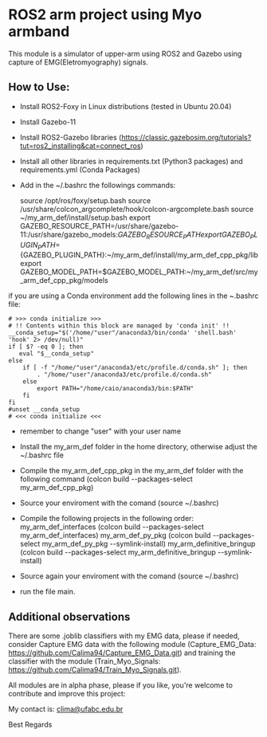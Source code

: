 # ROS2 arm project using Myo armband

This module is a simulator of upper-arm using ROS2 and Gazebo using capture of EMG(Eletromyography) signals.

## How to Use:

* Install ROS2-Foxy in Linux distributions (tested in Ubuntu 20.04)
* Install Gazebo-11
* Install ROS2-Gazebo libraries (https://classic.gazebosim.org/tutorials?tut=ros2_installing&cat=connect_ros)
* Install all other libraries in requirements.txt (Python3 packages) and requirements.yml (Conda Packages)
* Add in the ~/.bashrc the followings commands:
    
    source /opt/ros/foxy/setup.bash
    source /usr/share/colcon_argcomplete/hook/colcon-argcomplete.bash
    source ~/my_arm_def/install/setup.bash
    export GAZEBO_RESOURCE_PATH=/usr/share/gazebo-11:/usr/share/gazebo_models:${GAZEBO_RESOURCE_PATH}
    export GAZEBO_PLUGIN_PATH=${GAZEBO_PLUGIN_PATH}:~/my_arm_def/install/my_arm_def_cpp_pkg/lib
    export GAZEBO_MODEL_PATH=$GAZEBO_MODEL_PATH:~/my_arm_def/src/my_arm_def_cpp_pkg/models

if you are using a Conda environment add the following lines in the ~\.bashrc file:

    # >>> conda initialize >>>
    # !! Contents within this block are managed by 'conda init' !!
    __conda_setup="$('/home/"user"/anaconda3/bin/conda' 'shell.bash' 'hook' 2> /dev/null)"
    if [ $? -eq 0 ]; then
       eval "$__conda_setup"
    else
        if [ -f "/home/"user"/anaconda3/etc/profile.d/conda.sh" ]; then
            . "/home/"user"/anaconda3/etc/profile.d/conda.sh"
        else
            export PATH="/home/caio/anaconda3/bin:$PATH"
        fi
    fi
    #unset __conda_setup
    # <<< conda initialize <<<

* remember to change "user" with your user name

* Install the my_arm_def folder in the home directory, otherwise adjust the ~/.bashrc file
* Compile the my_arm_def_cpp_pkg in the my_arm_def folder with the following command (colcon build --packages-select my_arm_def_cpp_pkg)
* Source your enviroment with the comand (source ~/.bashrc)
* Compile the following projects in the following order:
    my_arm_def_interfaces (colcon build --packages-select my_arm_def_interfaces)
    my_arm_def_py_pkg (colcon build --packages-select my_arm_def_py_pkg --symlink-install)
    my_arm_definitive_bringup (colcon build --packages-select my_arm_definitive_bringup --symlink-install)
* Source again your enviroment with the comand (source ~/.bashrc)
* run the file main.

## Additional observations

There are some .joblib classifiers with my EMG data, please if needed, consider Capture EMG data with the following module (Capture_EMG_Data: https://github.com/Calima94/Capture_EMG_Data.git) and training the classifier with the module (Train_Myo_Signals: https://github.com/Calima94/Train_Myo_Signals.git).

All modules are in alpha phase, please if you like, you're welcome to contribute and improve this project:

My contact is: clima@ufabc.edu.br

Best Regards
    
